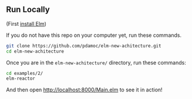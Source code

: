 ## Run Locally

(First [install Elm](http://elm-lang.org/install))

If you do not have this repo on your computer yet, run these commands.

```bash
git clone https://github.com/pdamoc/elm-new-achitecture.git
cd elm-new-achitecture
```

Once you are in the `elm-new-achitecture/` directory, run these commands:

```bash
cd examples/2/
elm-reactor
```

And then open [http://localhost:8000/Main.elm](http://localhost:8000/Main.elm) to see it in action!
